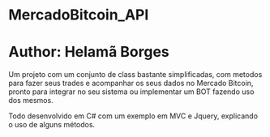 # MercadoBitcoin_API
# Author: Helamã Borges

Um projeto com um conjunto de class bastante simplificadas, com metodos para fazer seus trades e acompanhar
os seus dados no Mercado Bitcoin, pronto para integrar no seu sistema ou implementar um BOT fazendo uso dos mesmos. 

Todo desenvolvido em C# com um exemplo em MVC e Jquery, explicando o uso de alguns métodos.
